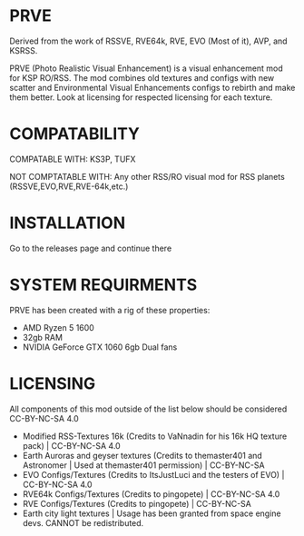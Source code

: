 # PRVE
Derived from the work of RSSVE, RVE64k, RVE, EVO (Most of it), AVP, and KSRSS.

PRVE (Photo Realistic Visual Enhancement) is a visual enhancement mod for KSP RO/RSS. The mod combines old textures and configs with new scatter and Environmental Visual Enhancements configs to rebirth and make them better. Look at licensing for respected licensing for each texture.


# COMPATABILITY

COMPATABLE WITH: KS3P, TUFX

NOT COMPTATABLE WITH: Any other RSS/RO visual mod for RSS planets (RSSVE,EVO,RVE,RVE-64k,etc.)

# INSTALLATION

Go to the releases page and continue there

# SYSTEM REQUIRMENTS

PRVE has been created with a rig of these properties:

- AMD Ryzen 5 1600
- 32gb RAM
- NVIDIA GeForce GTX 1060 6gb Dual fans


# LICENSING

All components of this mod outside of the list below should be considered CC-BY-NC-SA 4.0

- Modified RSS-Textures 16k (Credits to VaNnadin for his 16k HQ texture pack) | CC-BY-NC-SA 4.0
- Earth Auroras and geyser textures (Credits to themaster401 and Astronomer | Used at themaster401 permission) | CC-BY-NC-SA
- EVO Configs/Textures (Credits to ItsJustLuci and the testers of EVO) | CC-BY-NC-SA 4.0
- RVE64k Configs/Textures (Credits to pingopete) | CC-BY-NC-SA 4.0
- RVE Configs/Textures (Credits to pingopete) | CC-BY-NC-SA
- Earth city light textures | Usage has been granted from space engine devs. CANNOT be redistributed.
